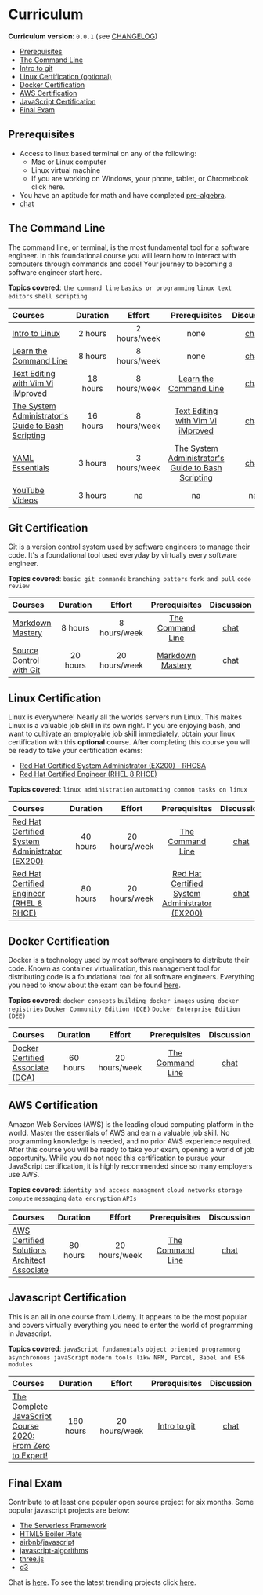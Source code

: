 # Curriculum

**Curriculum version**: `0.0.1` (see [CHANGELOG](../CHANGELOG.md))

- [Prerequisites](#prerequisites)
- [The Command Line](#the-command-line)
- [Intro to git](#git-certification)
- [Linux Certification (optional)](#linux-certification)
- [Docker Certification](#docker-certification)
- [AWS Certification](#aws-certification)
- [JavaScript Certification](#javascript-certification)
- [Final Exam](#final-exam)

## Prerequisites
- Access to linux based terminal on any of the following:
  - Mac or Linux computer
  - Linux virtual machine
  - If you are working on Windows, your phone, tablet, or Chromebook click here.
- You have an aptitude for math and have completed [pre-algebra](https://www.khanacademy.org/math/pre-algebra#pre-algebra-subject-challenge).
- [chat](https://discord.com/channels/787748295346356245/787748295908655199)
## The Command Line
The command line, or terminal, is the most fundamental tool for a software engineer. In this foundational course
you will learn how to interact with computers through commands and code! Your journey to becoming a software engineer
start here.

**Topics covered**:
`the command line`
`basics or programming`
`linux text editors`
`shell scripting`

Courses | Duration | Effort | Prerequisites | Discussion
:-- | :--: | :--: | :--: | :--:
[Intro to Linux](https://acloud.guru/overview/5771281c-ed59-463d-9e37-5f598a163913) | 2 hours | 2 hours/week | none | [chat](https://discord.com/channels/787748295346356245/787748295908655200)
[Learn the Command Line](https://www.codecademy.com/learn/learn-the-command-line) | 8 hours | 8 hours/week | none | [chat](https://discord.com/channels/787748295346356245/787748295908655200)
[Text Editing with Vim Vi iMproved](https://acloud.guru/overview/be02e4b7-edf6-49b8-970d-7b322bbd862b) | 18 hours | 8 hours/week | [Learn the Command Line](https://www.codecademy.com/learn/learn-the-command-line) | [chat](https://discord.com/channels/787748295346356245/787748295908655200)
[The System Administrator's Guide to Bash Scripting](https://acloud.guru/overview/bccc6769-38e7-4a7f-8255-6914b7244caf) | 16 hours | 8 hours/week | [Text Editing with Vim Vi iMproved](https://acloud.guru/overview/be02e4b7-edf6-49b8-970d-7b322bbd862b) | [chat](https://discord.com/channels/787748295346356245/787748295908655200)
[YAML Essentials](https://acloud.guru/overview/90dd551f-91a6-4b91-a0a8-d4905521f641) | 3 hours | 3 hours/week | [The System Administrator's Guide to Bash Scripting](https://acloud.guru/overview/bccc6769-38e7-4a7f-8255-6914b7244caf) | [chat](https://discord.com/channels/787748295346356245/787748295908655200)
[YouTube Videos](https://www.youtube.com/playlist?list=PLvp1Riqm5kiO3ZTqqD6rwuwws6ulbiWoW) | 3 hours | na | na | na

## Git Certification
Git is a version control system used by software engineers to manage their code.
It's a foundational tool used everyday by virtually every software engineer.

**Topics covered**:
`basic git commands`
`branching patters`
`fork and pull`
`code review`

Courses | Duration | Effort | Prerequisites | Discussion
:-- | :--: | :--: | :--: | :--:
[Markdown Mastery](https://www.udemy.com/course/markdown/) | 8 hours | 8 hours/week | [The Command Line](#the-command-line) | [chat](https://discord.com/channels/787748295346356245/787750027916738610)
[Source Control with Git](https://acloud.guru/overview/104ff5d6-39c0-4116-b597-4d1bce0b8081) | 20 hours | 20 hours/week | [Markdown Mastery](https://www.udemy.com/course/markdown/) | [chat](https://discord.com/channels/787748295346356245/787750027916738610)

## Linux Certification
Linux is everywhere! Nearly all the worlds servers run Linux. This makes Linux is a valuable job skill in its own right. 
If you are enjoying bash, and want to cultivate an employable job skill immediately, obtain your linux certification with this **optional** course.
After completing this course you will be ready to take your certification exams:
- [Red Hat Certified System Administrator (EX200) - RHCSA](https://www.redhat.com/en/services/certification/rhcsa)
- [Red Hat Certified Engineer (RHEL 8 RHCE)](https://www.redhat.com/en/services/certification/rhce)

**Topics covered**:
`linux administration`
`automating common tasks on linux`

Courses | Duration | Effort | Prerequisites | Discussion
:-- | :--: | :--: | :--: | :--:
[Red Hat Certified System Administrator (EX200)](https://acloud.guru/overview/78f2cd85-fed7-4b70-aa02-63b9b3dc2e35) | 40 hours | 20 hours/week | [The Command Line](#the-command-line) | [chat](https://discord.com/channels/787748295346356245/787748295908655201)
[Red Hat Certified Engineer (RHEL 8 RHCE)](https://acloud.guru/overview/fb5a2fe0-a942-4868-94d7-3d0db6e9bf45) | 80 hours | 20 hours/week | [Red Hat Certified System Administrator (EX200)](https://acloud.guru/overview/78f2cd85-fed7-4b70-aa02-63b9b3dc2e35) | [chat](https://discord.com/channels/787748295346356245/787748295908655201)

## Docker Certification
Docker is a technology used by most software engineers to distribute their code. 
Known as container virtualization, this management tool for distributing code
is a foundational tool for all software engineers. Everything you need to know about
the exam can be found [here](https://medium.com/bb-tutorials-and-thoughts/all-you-need-to-know-about-docker-certified-associate-dca-exam-21dd2ccadbc0).

**Topics covered**:
`docker consepts`
`building docker images`
`using docker registries`
`Docker Community Edition (DCE)`
`Docker Enterprise Edition (DEE)`

Courses | Duration | Effort | Prerequisites | Discussion
:-- | :--: | :--: | :--: | :--:
[Docker Certified Associate (DCA)](https://acloud.guru/overview/6b00566d-6246-4ebe-8257-f98f989321cf) | 60 hours | 20 hours/week | [The Command Line](#the-command-line) | [chat](https://discord.com/channels/787748295346356245/787750314711318537)

## AWS Certification
Amazon Web Services (AWS) is the leading cloud computing platform in the world.
Master the essentials of AWS and earn a valuable job skill. 
No programming knowledge is needed, and no prior AWS experience required.
After this course you will be ready to take your exam, opening a world of job opportunity.
While you do not need this certification to pursue your JavaScript certification, it is highly
recommended since so many employers use AWS.

**Topics covered**:
`identity and access managment`
`cloud networks`
`storage`
`compute`
`messaging`
`data encryption`
`APIs`

Courses | Duration | Effort | Prerequisites | Discussion
:-- | :--: | :--: | :--: | :--:
[AWS Certified Solutions Architect Associate](https://acloud.guru/overview/aws-certified-solutions-architect-associate) | 80 hours | 20 hours/week | [The Command Line](#the-command-line) | [chat](https://discord.com/channels/787748295346356245/787750442343989299)

## Javascript Certification
This is an all in one course from Udemy. It appears to be the most popular
and covers virtually everything you need to enter the world of programming in Javascript.

**Topics covered**:
`javaScript fundamentals`
`object oriented programmong`
`asynchronous javaScript`
`modern tools likw NPM, Parcel, Babel and ES6 modules`

Courses | Duration | Effort | Prerequisites | Discussion
:-- | :--: | :--: | :--: | :--:
[The Complete JavaScript Course 2020: From Zero to Expert!](https://www.udemy.com/course/the-complete-javascript-course/) | 180 hours | 20 hours/week | [Intro to git](#git-certification) | [chat](https://discord.com/channels/787748295346356245/787750690034155590)

## Final Exam
Contribute to at least one popular open source project for six months. Some popular javascript projects are below:
- [The Serverless Framework](https://github.com/serverless/)
- [HTML5 Boiler Plate](https://github.com/h5bp/html5-boilerplate)
- [airbnb/javascript](https://github.com/airbnb/javascript)
- [javascript-algorithms](https://github.com/trekhleb/javascript-algorithms)
- [three.js](https://github.com/mrdoob/three.js)
- [d3](https://github.com/d3/d3)

Chat is [here](https://discord.com/channels/787748295346356245/787750808413667398). To see the latest trending projects click [here](https://github.com/trending/javascript).
<!--
## Course Links
[Learn HTML](https://www.codecademy.com/learn/learn-html) | 9 hours | 8 hours/week | na | na
[Learn XML Crash Course](https://www.udemy.com/course/learn-xml-crash-course/) | 2 hours | 8 hours/week | na | na
[XML and XML Schema Definition in Easy Steps](https://www.udemy.com/course/xml-and-xml-schema-definition-in-easy-steps/) | 2 hours | 8 hours/week | na | na
[JSON in Action](Introduction to JavaScript Object Notation) | 1.5 hours | 2 hours/week | na | na
[Exam 98-382: Introduction to Programming Using JavaScript](https://docs.microsoft.com/en-us/learn/certifications/exams/98-382) | 80 hours | 20 hours/week | [Red Hat Certified System Administrator (EX200)](https://acloud.guru/overview/78f2cd85-fed7-4b70-aa02-63b9b3dc2e35) | [chat](https://discord.gg/syA242Z)

-->
